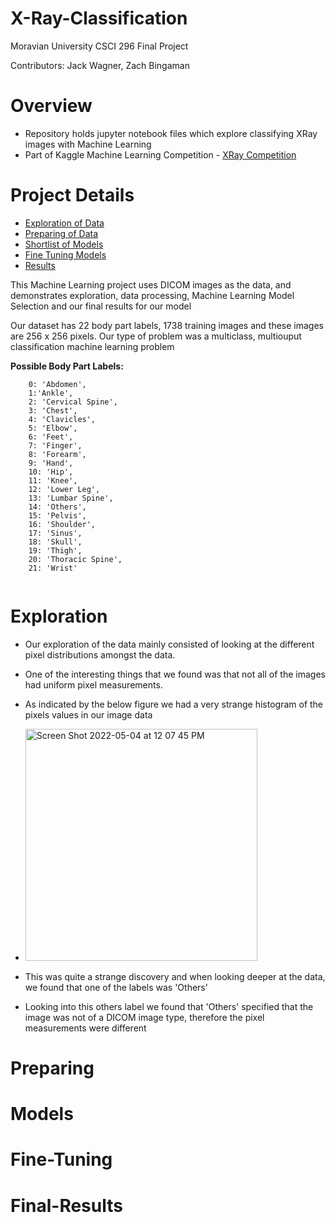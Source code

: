 # X-Ray-Classification
Moravian University CSCI 296 Final Project

Contributors:
	Jack Wagner, Zach Bingaman
	
# Overview 
- Repository holds jupyter notebook files which explore classifying XRay images with Machine Learning
- Part of Kaggle Machine Learning Competition - [XRay Competition](https://www.kaggle.com/competitions/unifesp-x-ray-body-part-classifier/overview)


# Project Details

- [Exploration of Data](#Exploration)
- [Preparing of Data](#Preparing)
- [Shortlist of Models](#Models)
- [Fine Tuning Models](#Fine-Tuning)
- [Results](#Results)

This Machine Learning project uses DICOM images as the data, and demonstrates exploration, data processing, Machine Learning Model Selection and our final  results for our model

Our dataset has 22 body part labels, 1738 training images and these images are 256 x 256 pixels.
Our type of problem was a multiclass, multiouput classification machine learning problem

**Possible Body Part Labels:**
``` 
    0: 'Abdomen',
    1:'Ankle',
    2: 'Cervical Spine',
    3: 'Chest',
    4: 'Clavicles',
    5: 'Elbow',
    6: 'Feet',
    7: 'Finger',
    8: 'Forearm',
    9: 'Hand',
    10: 'Hip',
    11: 'Knee',
    12: 'Lower Leg',
    13: 'Lumbar Spine',
    14: 'Others',
    15: 'Pelvis',
    16: 'Shoulder',
    17: 'Sinus',
    18: 'Skull',
    19: 'Thigh',
    20: 'Thoracic Spine',
    21: 'Wrist'
    
 ```



# Exploration
- Our exploration of the data mainly consisted of looking at the different pixel distributions amongst the data.
- One of the interesting things that we found was that not all of the images had uniform pixel measurements.
- As indicated by the below figure we had a very strange histogram of the pixels values in our image data
- <img width="371" alt="Screen Shot 2022-05-04 at 12 07 45 PM" src="https://user-images.githubusercontent.com/78323388/166723752-755cd28d-bcf3-4f77-bdf3-da2f913fb7f4.png">
- This was quite a strange discovery and when looking deeper at the data, we found that one of the labels was 'Others'

- Looking into this others label we found that 'Others' specified that the image was not of a DICOM image type, therefore the pixel measurements were different


# Preparing


# Models


# Fine-Tuning


# Final-Results



